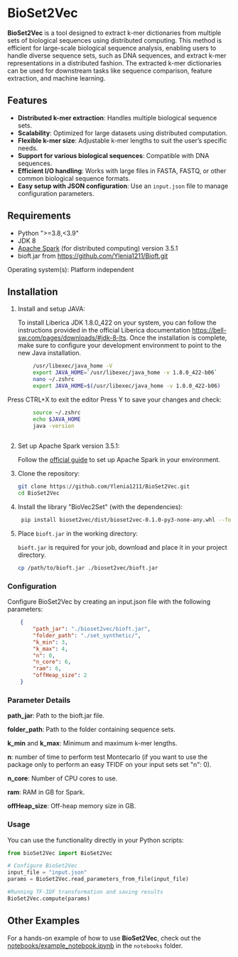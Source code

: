# BioSet2Vec

**BioSet2Vec** is a tool designed to extract k-mer dictionaries from multiple sets of biological sequences using distributed computing. This method is efficient for large-scale biological sequence analysis, enabling users to handle diverse sequence sets, such as DNA sequences, and extract k-mer representations in a distributed fashion. The extracted k-mer dictionaries can be used for downstream tasks like sequence comparison, feature extraction, and machine learning.

## Features

- **Distributed k-mer extraction**: Handles multiple biological sequence sets.
- **Scalability**: Optimized for large datasets using distributed computation.
- **Flexible k-mer size**: Adjustable k-mer lengths to suit the user’s specific needs.
- **Support for various biological sequences**: Compatible with DNA sequences.
- **Efficient I/O handling**: Works with large files in FASTA, FASTQ, or other common biological sequence formats.
- **Easy setup with JSON configuration**: Use an `input.json` file to manage configuration parameters.

## Requirements

- Python ">=3.8,<3.9"
- JDK 8
- [Apache Spark](https://spark.apache.org/) (for distributed computing) version 3.5.1
- bioft.jar from https://github.com/Ylenia1211/Bioft.git

Operating system(s): Platform independent

## Installation

1. Install and setup JAVA:

    To install Liberica JDK 1.8.0_422 on your system, you can follow the instructions provided in the official Liberica documentation https://bell-sw.com/pages/downloads/#jdk-8-lts. Once the installation is complete, make sure to configure your development environment to point to the new Java installation.

```bash
        /usr/libexec/java_home -V
        export JAVA_HOME=`/usr/libexec/java_home -v 1.8.0_422-b06`
        nano ~/.zshrc
        export JAVA_HOME=$(/usr/libexec/java_home -v 1.8.0_422-b06)
```
Press CTRL+X to exit the editor Press Y to save your changes and check:
        
```bash        
        source ~/.zshrc
        echo $JAVA_HOME
        java -version
 
```
2. Set up Apache Spark version 3.5.1:

    Follow the [official guide](https://spark.apache.org/docs/latest/index.html) to set up Apache Spark in your environment.
   

4. Clone the repository:

    ```bash
    git clone https://github.com/Ylenia1211/BioSet2Vec.git
    cd BioSet2Vec
    ```

5. Install the library "BioVec2Set" (with the dependencies):

    ```bash
     pip install bioset2vec/dist/bioset2vec-0.1.0-py3-none-any.whl --force-reinstall
    ```
6. Place `bioft.jar` in the working directory:

   `bioft.jar` is required for your job, download and place it in your project directory.

   ```bash
   cp /path/to/bioft.jar ./bioset2vec/bioft.jar
   ```
### Configuration 
Configure BioSet2Vec by creating an input.json file with the following parameters:
```json
    {
        "path_jar": "./bioset2vec/bioft.jar",
        "folder_path": "./set_synthetic/",
        "k_min": 3,
        "k_max": 4,
        "n": 0, 
        "n_core": 6,
        "ram": 6,
        "offHeap_size": 2
    }
```

### Parameter Details

**path_jar**: Path to the bioft.jar file.

**folder_path**: Path to the folder containing sequence sets.

**k_min** and **k_max**: Minimum and maximum k-mer lengths.

**n**: number of time to perform test Montecarlo (if you want to use the package only to perform an easy TFIDF on your input sets set  "n": 0).

**n_core**: Number of CPU cores to use.

**ram**: RAM in GB for Spark.

**offHeap_size**: Off-heap memory size in GB.


### Usage


You can use the functionality directly in your Python scripts:

```python
from bioSet2Vec import BioSet2Vec

# Configure BioSet2Vec 
input_file = "input.json"
params = BioSet2Vec.read_parameters_from_file(input_file)

#Running TF-IDF transformation and saving results
BioSet2Vec.compute(params)
```
## Other Examples

For a hands-on example of how to use **BioSet2Vec**, check out the [notebooks/example_notebook.ipynb](notebooks/example_notebook.ipynb) in the `notebooks` folder.

